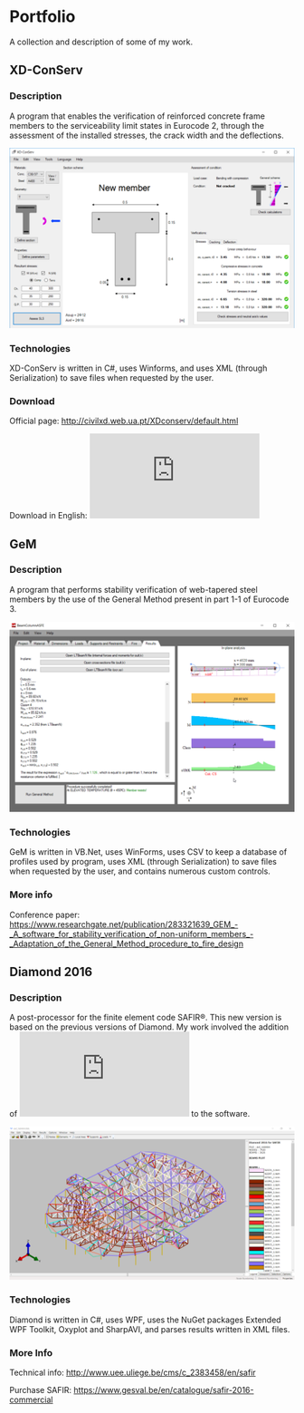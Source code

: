 # Portfolio
A collection and description of some of my work.

## XD-ConServ
### Description
A program that enables the verification of reinforced concrete frame members to the serviceability limit states in Eurocode 2, through the assessment of the installed stresses, the crack width and the deflections.

![XD-ConServ](https://raw.githubusercontent.com/jdromeiro/Portfolio/master/XD-ConServ.png)

### Technologies
XD-ConServ is written in C#, uses Winforms, and uses XML (through Serialization) to save files when requested by the user.

### Download
Official page: http://civilxd.web.ua.pt/XDconserv/default.html

Download in English: ![XD-ConServ](https://raw.githubusercontent.com/jdromeiro/Portfolio/master/XD-ConServ.msi)

## GeM
### Description
A program that performs stability verification of web-tapered steel members by the use of the General Method present in part 1-1 of Eurocode 3.

![GeM](https://raw.githubusercontent.com/jdromeiro/Portfolio/master/GeM.png)

### Technologies
GeM is written in VB.Net, uses WinForms, uses CSV to keep a database of profiles used by program, uses XML (through Serialization) to save files when requested by the user, and contains numerous custom controls.

### More info
Conference paper: https://www.researchgate.net/publication/283321639_GEM_-_A_software_for_stability_verification_of_non-uniform_members_-_Adaptation_of_the_General_Method_procedure_to_fire_design

## Diamond 2016
### Description
A post-processor for the finite element code SAFIR®. This new version is based on the previous versions of Diamond. My work involved the addition of ![new features](https://raw.githubusercontent.com/jdromeiro/Portfolio/master/New_features_DIAMOND.pdf) to the software.

![Diamond](https://raw.githubusercontent.com/jdromeiro/Portfolio/master/Diamond.png)

### Technologies
Diamond is written in C#, uses WPF, uses the NuGet packages Extended WPF Toolkit, Oxyplot and SharpAVI, and parses results written in XML files.

### More Info
Technical info: http://www.uee.uliege.be/cms/c_2383458/en/safir

Purchase SAFIR: https://www.gesval.be/en/catalogue/safir-2016-commercial
